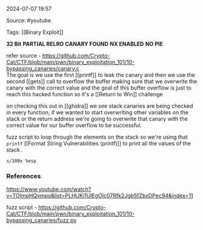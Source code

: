 
2024-07-07 19:57

Source: #youtube 

Tags: [[Binary Exploit]]

**32 Bit** 
**PARTIAL RELRO**
**CANARY FOUND**
**NX ENABLED** 
**NO PIE**

refer source - https://github.com/Crypto-Cat/CTF/blob/main/pwn/binary_exploitation_101/10-bypassing_canaries/canary.c  
The goal is we use the first [[printf]] to leak the canary and then we use the second [[gets]] call to overflow the buffer making sure that we overwrite the canary with the correct value and the goal of this buffer overflow is just to reach this hacked function so it's a [[Return to Win]] challenge

on checking this out in [[ghidra]] we see stack canaries are being checked in every function, if we wanted to start overwriting other variables on the stack or the return address we're going to overwrite that canary with the correct value for our buffer overflow to be successful. 

fuzz script to loop through the elements on the stack so we're using that `printf` [[Format String Vulnerabilities (printf)]] to print all the values of the stack .

`x/100x %esp` 


### References
https://www.youtube.com/watch?v=TOImpHQvmpo&list=PLHUKi1UlEgOIc07Rfk2Jgb5fZbxDPec94&index=11

fuzz script - https://github.com/Crypto-Cat/CTF/blob/main/pwn/binary_exploitation_101/10-bypassing_canaries/fuzz.py